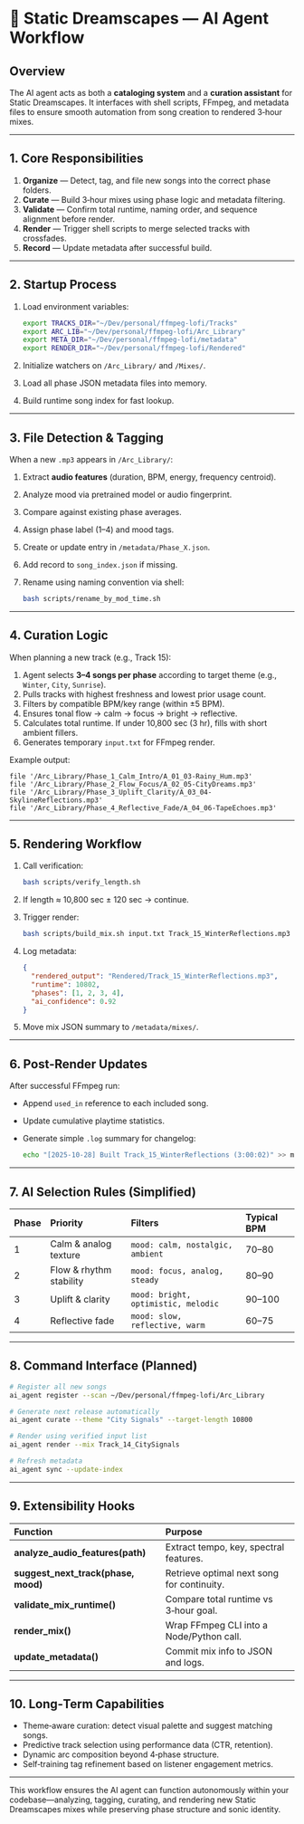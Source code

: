 # 🤖 Static Dreamscapes — AI Agent Workflow

## Overview

The AI agent acts as both a **cataloging system** and a **curation assistant** for Static Dreamscapes. It interfaces with shell scripts, FFmpeg, and metadata files to ensure smooth automation from song creation to rendered 3‑hour mixes.

---

## 1. Core Responsibilities

1. **Organize** — Detect, tag, and file new songs into the correct phase folders.
2. **Curate** — Build 3‑hour mixes using phase logic and metadata filtering.
3. **Validate** — Confirm total runtime, naming order, and sequence alignment before render.
4. **Render** — Trigger shell scripts to merge selected tracks with crossfades.
5. **Record** — Update metadata after successful build.

---

## 2. Startup Process

1. Load environment variables:

   ```bash
   export TRACKS_DIR="~/Dev/personal/ffmpeg-lofi/Tracks"
   export ARC_LIB="~/Dev/personal/ffmpeg-lofi/Arc_Library"
   export META_DIR="~/Dev/personal/ffmpeg-lofi/metadata"
   export RENDER_DIR="~/Dev/personal/ffmpeg-lofi/Rendered"
   ```

2. Initialize watchers on `/Arc_Library/` and `/Mixes/`.

3. Load all phase JSON metadata files into memory.

4. Build runtime song index for fast lookup.

---

## 3. File Detection & Tagging

When a new `.mp3` appears in `/Arc_Library/`:

1. Extract **audio features** (duration, BPM, energy, frequency centroid).
2. Analyze mood via pretrained model or audio fingerprint.
3. Compare against existing phase averages.
4. Assign phase label (1–4) and mood tags.
5. Create or update entry in `/metadata/Phase_X.json`.
6. Add record to `song_index.json` if missing.
7. Rename using naming convention via shell:

   ```bash
   bash scripts/rename_by_mod_time.sh
   ```

---

## 4. Curation Logic

When planning a new track (e.g., Track 15):

1. Agent selects **3–4 songs per phase** according to target theme (e.g., `Winter`, `City`, `Sunrise`).
2. Pulls tracks with highest freshness and lowest prior usage count.
3. Filters by compatible BPM/key range (within ±5 BPM).
4. Ensures tonal flow → calm → focus → bright → reflective.
5. Calculates total runtime. If under 10,800 sec (3 hr), fills with short ambient fillers.
6. Generates temporary `input.txt` for FFmpeg render.

Example output:

```
file '/Arc_Library/Phase_1_Calm_Intro/A_01_03-Rainy_Hum.mp3'
file '/Arc_Library/Phase_2_Flow_Focus/A_02_05-CityDreams.mp3'
file '/Arc_Library/Phase_3_Uplift_Clarity/A_03_04-SkylineReflections.mp3'
file '/Arc_Library/Phase_4_Reflective_Fade/A_04_06-TapeEchoes.mp3'
```

---

## 5. Rendering Workflow

1. Call verification:

   ```bash
   bash scripts/verify_length.sh
   ```

2. If length ≈ 10,800 sec ± 120 sec → continue.
3. Trigger render:

   ```bash
   bash scripts/build_mix.sh input.txt Track_15_WinterReflections.mp3
   ```

4. Log metadata:

   ```json
   {
     "rendered_output": "Rendered/Track_15_WinterReflections.mp3",
     "runtime": 10802,
     "phases": [1, 2, 3, 4],
     "ai_confidence": 0.92
   }
   ```

5. Move mix JSON summary to `/metadata/mixes/`.

---

## 6. Post‑Render Updates

After successful FFmpeg run:

- Append `used_in` reference to each included song.
- Update cumulative playtime statistics.
- Generate simple `.log` summary for changelog:

  ```bash
  echo "[2025‑10‑28] Built Track_15_WinterReflections (3:00:02)" >> metadata/logs/build_history.log
  ```

---

## 7. AI Selection Rules (Simplified)

| Phase | Priority                | Filters                             | Typical BPM |
| :---- | :---------------------- | :---------------------------------- | :---------- |
| 1     | Calm & analog texture   | `mood: calm, nostalgic, ambient`    | 70–80       |
| 2     | Flow & rhythm stability | `mood: focus, analog, steady`       | 80–90       |
| 3     | Uplift & clarity        | `mood: bright, optimistic, melodic` | 90–100      |
| 4     | Reflective fade         | `mood: slow, reflective, warm`      | 60–75       |

---

## 8. Command Interface (Planned)

```bash
# Register all new songs
ai_agent register --scan ~/Dev/personal/ffmpeg-lofi/Arc_Library

# Generate next release automatically
ai_agent curate --theme "City Signals" --target-length 10800

# Render using verified input list
ai_agent render --mix Track_14_CitySignals

# Refresh metadata
ai_agent sync --update-index
```

---

## 9. Extensibility Hooks

| Function                            | Purpose                                    |
| :---------------------------------- | :----------------------------------------- |
| **analyze_audio_features(path)**    | Extract tempo, key, spectral features.     |
| **suggest_next_track(phase, mood)** | Retrieve optimal next song for continuity. |
| **validate_mix_runtime()**          | Compare total runtime vs 3‑hour goal.      |
| **render_mix()**                    | Wrap FFmpeg CLI into a Node/Python call.   |
| **update_metadata()**               | Commit mix info to JSON and logs.          |

---

## 10. Long‑Term Capabilities

- Theme‑aware curation: detect visual palette and suggest matching songs.
- Predictive track selection using performance data (CTR, retention).
- Dynamic arc composition beyond 4‑phase structure.
- Self‑training tag refinement based on listener engagement metrics.

---

This workflow ensures the AI agent can function autonomously within your codebase—analyzing, tagging, curating, and rendering new Static Dreamscapes mixes while preserving phase structure and sonic identity.
